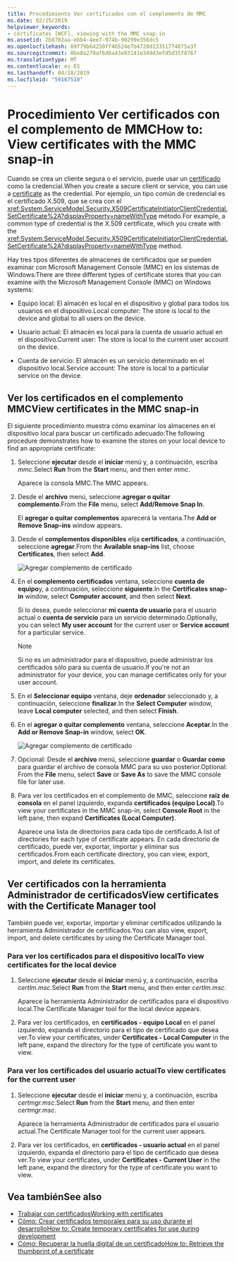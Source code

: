 ```yaml
---
title: Procedimiento Ver certificados con el complemento de MMC
ms.date: 02/25/2019
helpviewer_keywords:
- certificates [WCF], viewing with the MMC snap-in
ms.assetid: 2b8782aa-ebb4-4ee7-974b-90299e356dc5
ms.openlocfilehash: 69f79b64250ff46524e7b4720d13351774875a3f
ms.sourcegitcommit: 0be8a279af6d8a43e03141e349d3efd5d35f8767
ms.translationtype: MT
ms.contentlocale: es-ES
ms.lasthandoff: 04/18/2019
ms.locfileid: "59167510"
---
```

# <a name="how-to-view-certificates-with-the-mmc-snap-in"></a><span data-ttu-id="7602c-102">Procedimiento Ver certificados con el complemento de MMC</span><span class="sxs-lookup"><span data-stu-id="7602c-102">How to: View certificates with the MMC snap-in</span></span>
<span data-ttu-id="7602c-103">Cuando se crea un cliente segura o el servicio, puede usar un [certificado](working-with-certificates.md) como la credencial.</span><span class="sxs-lookup"><span data-stu-id="7602c-103">When you create a secure client or service, you can use a [certificate](working-with-certificates.md) as the credential.</span></span> <span data-ttu-id="7602c-104">Por ejemplo, un tipo común de credencial es el certificado X.509, que se crea con el <xref:System.ServiceModel.Security.X509CertificateInitiatorClientCredential.SetCertificate%2A?displayProperty=nameWithType> método.</span><span class="sxs-lookup"><span data-stu-id="7602c-104">For example, a common type of credential is the X.509 certificate, which you create with the <xref:System.ServiceModel.Security.X509CertificateInitiatorClientCredential.SetCertificate%2A?displayProperty=nameWithType> method.</span></span> 

<span data-ttu-id="7602c-105">Hay tres tipos diferentes de almacenes de certificados que se pueden examinar con Microsoft Management Console (MMC) en los sistemas de Windows:</span><span class="sxs-lookup"><span data-stu-id="7602c-105">There are three different types of certificate stores that you can examine with the Microsoft Management Console (MMC) on Windows systems:</span></span>

- <span data-ttu-id="7602c-106">Equipo local: El almacén es local en el dispositivo y global para todos los usuarios en el dispositivo.</span><span class="sxs-lookup"><span data-stu-id="7602c-106">Local computer: The store is local to the device and global to all users on the device.</span></span>

- <span data-ttu-id="7602c-107">Usuario actual: El almacén es local para la cuenta de usuario actual en el dispositivo.</span><span class="sxs-lookup"><span data-stu-id="7602c-107">Current user: The store is local to the current user account on the device.</span></span>

- <span data-ttu-id="7602c-108">Cuenta de servicio: El almacén es un servicio determinado en el dispositivo local.</span><span class="sxs-lookup"><span data-stu-id="7602c-108">Service account: The store is local to a particular service on the device.</span></span>

## <a name="view-certificates-in-the-mmc-snap-in"></a><span data-ttu-id="7602c-109">Ver los certificados en el complemento MMC</span><span class="sxs-lookup"><span data-stu-id="7602c-109">View certificates in the MMC snap-in</span></span> 

<span data-ttu-id="7602c-110">El siguiente procedimiento muestra cómo examinar los almacenes en el dispositivo local para buscar un certificado adecuado:</span><span class="sxs-lookup"><span data-stu-id="7602c-110">The following procedure demonstrates how to examine the stores on your local device to find an appropriate certificate:</span></span> 
  
1. <span data-ttu-id="7602c-111">Seleccione **ejecutar** desde el **iniciar** menú y, a continuación, escriba *mmc*.</span><span class="sxs-lookup"><span data-stu-id="7602c-111">Select **Run** from the **Start** menu, and then enter *mmc*.</span></span> 

    <span data-ttu-id="7602c-112">Aparece la consola MMC.</span><span class="sxs-lookup"><span data-stu-id="7602c-112">The MMC appears.</span></span> 
  
2. <span data-ttu-id="7602c-113">Desde el **archivo** menú, seleccione **agregar o quitar complemento**.</span><span class="sxs-lookup"><span data-stu-id="7602c-113">From the **File** menu, select **Add/Remove Snap In**.</span></span> 
    
    <span data-ttu-id="7602c-114">El **agregar o quitar complementos** aparecerá la ventana.</span><span class="sxs-lookup"><span data-stu-id="7602c-114">The **Add or Remove Snap-ins** window appears.</span></span>
  
3. <span data-ttu-id="7602c-115">Desde el **complementos disponibles** elija **certificados**, a continuación, seleccione **agregar**.</span><span class="sxs-lookup"><span data-stu-id="7602c-115">From the **Available snap-ins** list, choose **Certificates**, then select **Add**.</span></span>  

    ![Agregar complemento de certificado](./media/mmc-add-certificate-snap-in.png)
  
4. <span data-ttu-id="7602c-117">En el **complemento certificados** ventana, seleccione **cuenta de equipo**y, a continuación, seleccione **siguiente**.</span><span class="sxs-lookup"><span data-stu-id="7602c-117">In the **Certificates snap-in** window, select **Computer account**, and then select **Next**.</span></span> 
  
    <span data-ttu-id="7602c-118">Si lo desea, puede seleccionar **mi cuenta de usuario** para el usuario actual o **cuenta de servicio** para un servicio determinado.</span><span class="sxs-lookup"><span data-stu-id="7602c-118">Optionally, you can select **My user account** for the current user or **Service account** for a particular service.</span></span> 

    > [!NOTE]
    > <span data-ttu-id="7602c-119">Si no es un administrador para el dispositivo, puede administrar los certificados sólo para su cuenta de usuario.</span><span class="sxs-lookup"><span data-stu-id="7602c-119">If you're not an administrator for your device, you can manage certificates only for your user account.</span></span>
  
5. <span data-ttu-id="7602c-120">En el **Seleccionar equipo** ventana, deje **ordenador** seleccionado y, a continuación, seleccione **finalizar**.</span><span class="sxs-lookup"><span data-stu-id="7602c-120">In the **Select Computer** window, leave **Local computer** selected, and then select **Finish**.</span></span>  
  
6. <span data-ttu-id="7602c-121">En el **agregar o quitar complemento** ventana, seleccione **Aceptar**.</span><span class="sxs-lookup"><span data-stu-id="7602c-121">In the **Add or Remove Snap-in** window, select **OK**.</span></span>  
  
    ![Agregar complemento de certificado](./media/mmc-certificate-snap-in-selected.png)

7. <span data-ttu-id="7602c-123">Opcional: Desde el **archivo** menú, seleccione **guardar** o **Guardar como** para guardar el archivo de consola MMC para su uso posterior.</span><span class="sxs-lookup"><span data-stu-id="7602c-123">Optional: From the **File** menu, select **Save** or **Save As** to save the MMC console file for later use.</span></span>  

8. <span data-ttu-id="7602c-124">Para ver los certificados en el complemento de MMC, seleccione **raíz de consola** en el panel izquierdo, expanda **certificados (equipo Local)**.</span><span class="sxs-lookup"><span data-stu-id="7602c-124">To view your certificates in the MMC snap-in, select **Console Root** in the left pane, then expand **Certificates (Local Computer)**.</span></span>

    <span data-ttu-id="7602c-125">Aparece una lista de directorios para cada tipo de certificado.</span><span class="sxs-lookup"><span data-stu-id="7602c-125">A list of directories for each type of certificate appears.</span></span> <span data-ttu-id="7602c-126">En cada directorio de certificado, puede ver, exportar, importar y eliminar sus certificados.</span><span class="sxs-lookup"><span data-stu-id="7602c-126">From each certificate directory, you can view, export, import, and delete its certificates.</span></span>

## <a name="view-certificates-with-the-certificate-manager-tool"></a><span data-ttu-id="7602c-127">Ver certificados con la herramienta Administrador de certificados</span><span class="sxs-lookup"><span data-stu-id="7602c-127">View certificates with the Certificate Manager tool</span></span>

<span data-ttu-id="7602c-128">También puede ver, exportar, importar y eliminar certificados utilizando la herramienta Administrador de certificados.</span><span class="sxs-lookup"><span data-stu-id="7602c-128">You can also view, export, import, and delete certificates by using the Certificate Manager tool.</span></span>

### <a name="to-view-certificates-for-the-local-device"></a><span data-ttu-id="7602c-129">Para ver los certificados para el dispositivo local</span><span class="sxs-lookup"><span data-stu-id="7602c-129">To view certificates for the local device</span></span>

1. <span data-ttu-id="7602c-130">Seleccione **ejecutar** desde el **iniciar** menú y, a continuación, escriba *certlm.msc*.</span><span class="sxs-lookup"><span data-stu-id="7602c-130">Select **Run** from the **Start** menu, and then enter *certlm.msc*.</span></span> 

    <span data-ttu-id="7602c-131">Aparece la herramienta Administrador de certificados para el dispositivo local.</span><span class="sxs-lookup"><span data-stu-id="7602c-131">The Certificate Manager tool for the local device appears.</span></span> 
  
2. <span data-ttu-id="7602c-132">Para ver los certificados, en **certificados - equipo Local** en el panel izquierdo, expanda el directorio para el tipo de certificado que desea ver.</span><span class="sxs-lookup"><span data-stu-id="7602c-132">To view your certificates, under **Certificates - Local Computer** in the left pane, expand the directory for the type of certificate you want to view.</span></span>

### <a name="to-view-certificates-for-the-current-user"></a><span data-ttu-id="7602c-133">Para ver los certificados del usuario actual</span><span class="sxs-lookup"><span data-stu-id="7602c-133">To view certificates for the current user</span></span>

1. <span data-ttu-id="7602c-134">Seleccione **ejecutar** desde el **iniciar** menú y, a continuación, escriba *certmgr.msc*.</span><span class="sxs-lookup"><span data-stu-id="7602c-134">Select **Run** from the **Start** menu, and then enter *certmgr.msc*.</span></span> 

    <span data-ttu-id="7602c-135">Aparece la herramienta Administrador de certificados para el usuario actual.</span><span class="sxs-lookup"><span data-stu-id="7602c-135">The Certificate Manager tool for the current user appears.</span></span> 
  
2. <span data-ttu-id="7602c-136">Para ver los certificados, en **certificados - usuario actual** en el panel izquierdo, expanda el directorio para el tipo de certificado que desea ver.</span><span class="sxs-lookup"><span data-stu-id="7602c-136">To view your certificates, under **Certificates - Current User** in the left pane, expand the directory for the type of certificate you want to view.</span></span>

## <a name="see-also"></a><span data-ttu-id="7602c-137">Vea también</span><span class="sxs-lookup"><span data-stu-id="7602c-137">See also</span></span>

- [<span data-ttu-id="7602c-138">Trabajar con certificados</span><span class="sxs-lookup"><span data-stu-id="7602c-138">Working with certificates</span></span>](working-with-certificates.md)
- [<span data-ttu-id="7602c-139">Cómo: Crear certificados temporales para su uso durante el desarrollo</span><span class="sxs-lookup"><span data-stu-id="7602c-139">How to: Create temporary certificates for use during development</span></span>](how-to-create-temporary-certificates-for-use-during-development.md)
- [<span data-ttu-id="7602c-140">Cómo: Recuperar la huella digital de un certificado</span><span class="sxs-lookup"><span data-stu-id="7602c-140">How to: Retrieve the thumbprint of a certificate</span></span>](how-to-retrieve-the-thumbprint-of-a-certificate.md)
